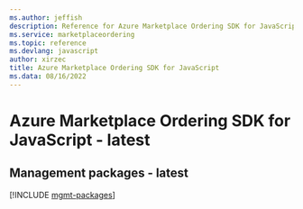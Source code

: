 ```yaml
---
ms.author: jeffish
description: Reference for Azure Marketplace Ordering SDK for JavaScript
ms.service: marketplaceordering
ms.topic: reference
ms.devlang: javascript
author: xirzec
title: Azure Marketplace Ordering SDK for JavaScript
ms.data: 08/16/2022
---
```

# Azure Marketplace Ordering SDK for JavaScript - latest

## Management packages - latest
[!INCLUDE [mgmt-packages](marketplace-ordering-mgmt-index.md)]